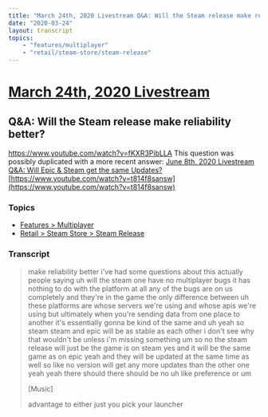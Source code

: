 ```yaml
---
title: "March 24th, 2020 Livestream Q&A: Will the Steam release make reliability better?"
date: "2020-03-24"
layout: transcript
topics:
    - "features/multiplayer"
    - "retail/steam-store/steam-release"
---
```

# [March 24th, 2020 Livestream](../2020-03-24.md)
## Q&A: Will the Steam release make reliability better?
https://www.youtube.com/watch?v=fKXR3PibLLA
This question was possibly duplicated with a more recent answer: [June 8th, 2020 Livestream Q&A: Will Epic & Steam get the same Updates?](./yt-t814f8sansw.md) [https://www.youtube.com/watch?v=t814f8sansw](https://www.youtube.com/watch?v=t814f8sansw)


### Topics
* [Features > Multiplayer](../topics/features/multiplayer.md)
* [Retail > Steam Store > Steam Release](../topics/retail/steam-store/steam-release.md)

### Transcript

> make reliability better i've had some questions about this actually people saying uh will the steam one have no multiplayer bugs it has nothing to do with the platform at all any of the bugs are on us completely and they're in the game the only difference between uh these platforms are whose servers we're using and whose apis we're using but ultimately when you're sending data from one place to another it's essentially gonna be kind of the same and uh yeah so steam steam and epic will be as stable as each other i don't see why that wouldn't be unless i'm missing something um so no the steam release will just be the game is on steam yes and it will be the same game as on epic yeah and they will be updated at the same time as well so like no version will get any more updates than the other one yeah yeah there should there should be no uh like preference or um
>
> [Music]
>
> advantage to either just you pick your launcher
